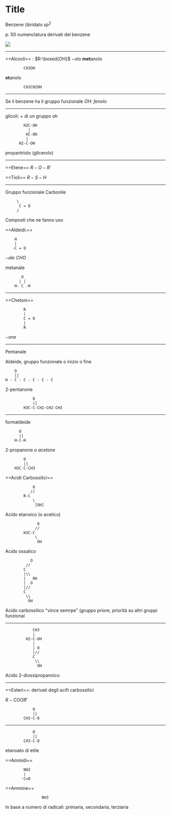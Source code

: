 # Title

Benzene (ibridato $sp^2$


p. 50 numenclatura derivati del benzene



![](https://i.imgur.com/wCWrkl0.jpg)


---

==Alcooli== : $R-\boxed{OH}$
$-olo$
**met**anolo

			CH3OH
**et**anolo

			CH3CH2OH


---
Se il benzene ha il gruppo funzionale $OH$: $fenolo$


---

glicoli: + di un gruppo oh


			H2C-OH
			  |
			 HC-OH
			 |
		  H2-C-OH
propantriolo (glicerolo)


---

==Etene== $R-O-R'$

==Tioli== $R-S-H$

---
Gruppo funzionale
Carbonile

		 \
		  C = O
		 /





Composti che ne fanno uso

==Aldeidi:==

		H
		|
 	   -C = O
$-ale$
$CHO$


metanale
		   
		   O 
		  | | 
		H- C -H

---

==Chetoni==


			R
			|
			C = O
			|
			R

$-one$



---

Pentanale

Aldeide, gruppo funzionale o inizio o fine

        O
        ||
	H - C - C - C - C - C

2-pentanone

                O
				||                 
			H3C-C-CH2-CH2-CH3


----
formaldeide

		  O
		  ||		  
		H-C-H



2-propanone o _acetone_

            O
            ||
		H3C-C-CH3



==Acidi Carbossilici==
				
				O
			   //
			R-C
			    \
			     [OH]

Acido etanoico (o acetico)
			
				  O
				 //
			H3C-C
			     \
			      OH


Acido ossalico

			   O	
			 //
			C
			|\\
			|   OH
			|  O
			|// 
			C
			 \\
			  OH


Acido carbossilico "vince semrpe" (gruppo priore, priorità su altri gruppi funzional

---

				CH3
				|
		     H2-C-OH
		        |
		        | O
		        |//
		        C
		         \\
		          OH

Acido 2-diossipropanoico

---

==Esteri==: derivati degli acifi carbossilici

$R-COOR'$

                O
                ||
			CH3-C-O


---
                O
                ||
			CH3-C-O

etanoato di etile


==Ammidi==

			NH2
			|
		   -C=O

==Ammine==

					NH3
In base a numero di radicali: primaria, secondaria, terziaria					
<!--stackedit_data:
eyJoaXN0b3J5IjpbLTE3ODMwMzc1MDUsNTM4NjcwMTcyLC04Mz
YzMTQ4NjksNTY3NDM3NDExLC0yNjYyMDI5ODYsNDE0MTg2NDA1
XX0=
-->